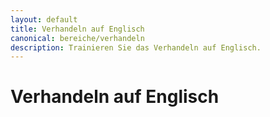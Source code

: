 ```yaml
---
layout: default
title: Verhandeln auf Englisch
canonical: bereiche/verhandeln
description: Trainieren Sie das Verhandeln auf Englisch.
---
```

# Verhandeln auf Englisch
